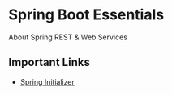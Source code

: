 # Spring Boot Essentials

About Spring REST & Web Services

## Important Links
- [Spring Initializer](https://start.spring.io)

